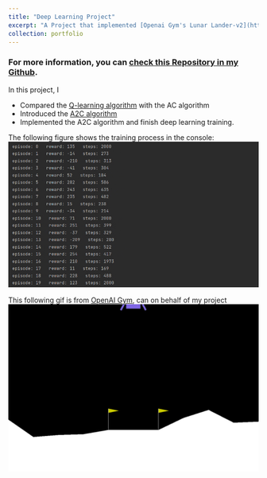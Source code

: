 ```yaml
---
title: "Deep Learning Project"
excerpt: "A Project that implemented [Openai Gym's Lunar Lander-v2](https://www.gymlibrary.dev/environments/box2d/lunar_lander/) <br/><img src='https://github.com/han-ziqi/DeepLearning-openaigym/raw/master/demo/lunar_lander_continuous.gif'>"
collection: portfolio
---
```


### For more information, you can [check this Repository in my Github](https://github.com/han-ziqi/DeepLearning-openaigym).

In this project, I 
- Compared the [Q-learning algorithm](https://en.wikipedia.org/wiki/Q-learning) with the AC algorithm 
- Introduced the [A2C algorithm](https://towardsdatascience.com/understanding-actor-critic-methods-931b97b6df3f)
- Implemented the A2C algorithm and finish deep learning training.

The following figure shows the training process in the console:
![demo for training](https://github.com/han-ziqi/DeepLearning-openaigym/raw/master/demo/Train%20result.jpeg)

This following gif is from [OpenAI Gym](https://www.gymlibrary.dev), can on behalf of my project
![gif](https://github.com/han-ziqi/DeepLearning-openaigym/raw/master/demo/lunar_lander_continuous.gif)


